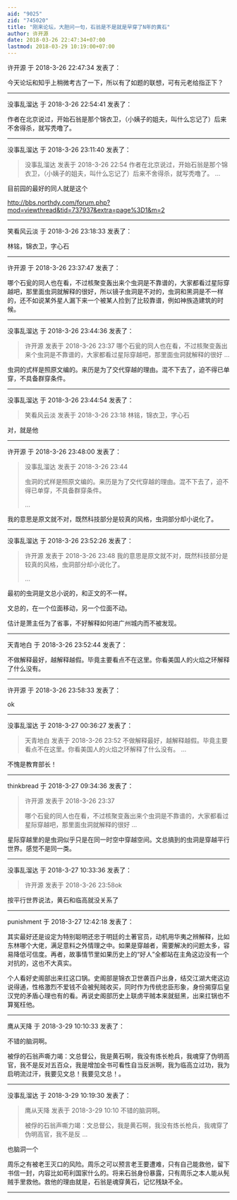 ```yaml
---
aid: "9025"
zid: "745020"
title: "刚来论坛，大胆问一句，石翁是不是就是早穿了N年的黄石"
author: 许开源
date: 2018-03-26 22:47:34+07:00
lastmod: 2018-03-29 10:19:00+07:00
---
```


许开源 于 2018-3-26 22:47:34 发表了：

今天论坛和知乎上稍微考古了一下，所以有了如题的联想，可有元老给指正下？

---

没事乱溜达 于 2018-3-26 22:54:41 发表了：

作者在北京说过，开始石翁是那个锦衣卫，（小姨子的姐夫，叫什么忘记了）后来不舍得杀，就写秃噜了。

---

没事乱溜达 于 2018-3-26 23:11:40 发表了：

> 没事乱溜达 发表于 2018-3-26 22:54 作者在北京说过，开始石翁是那个锦衣卫，（小姨子的姐夫，叫什么忘记了）后来不舍得杀，就写秃噜了。 ...

目前园的最好的同人就是这个

http://bbs.northdy.com/forum.php?mod=viewthread&tid=737937&extra=page%3D1&m=2

---

笑看风云淡 于 2018-3-26 23:18:33 发表了：

林铭，锦衣卫，字心石

---

许开源 于 2018-3-26 23:37:47 发表了：

哪个石瓮的同人也在看，不过核聚变轰出来个虫洞是不靠谱的，大家都看过星际穿越吧，那里面虫洞就解释的很好，所以镜子虫洞是不对的，虫洞和黑洞是不一样的，还不如说某外星人漏下来一个被某人捡到了比较靠谱，例如神族造建筑的时候。

---

没事乱溜达 于 2018-3-26 23:44:36 发表了：

> 许开源 发表于 2018-3-26 23:37 哪个石瓮的同人也在看，不过核聚变轰出来个虫洞是不靠谱的，大家都看过星际穿越吧，那里面虫洞就解释的很好 ...

虫洞的式样是照原文编的。来历是为了交代穿越的理由。混不下去了，迫不得已单穿，不具备群穿条件。

---

没事乱溜达 于 2018-3-26 23:44:54 发表了：

> 笑看风云淡 发表于 2018-3-26 23:18 林铭，锦衣卫，字心石

对，就是他

---

许开源 于 2018-3-26 23:48:00 发表了：

> 没事乱溜达 发表于 2018-3-26 23:44
>
> 虫洞的式样是照原文编的。来历是为了交代穿越的理由。混不下去了，迫不得已单穿，不具备群穿条件。
>
> ...

我的意思是原文就不对，既然科技部分是较真的风格，虫洞部分却小说化了。

---

没事乱溜达 于 2018-3-26 23:52:26 发表了：

> 许开源 发表于 2018-3-26 23:48 我的意思是原文就不对，既然科技部分是较真的风格，虫洞部分却小说化了。
>
> ...

最初的虫洞是文总小说的，和正文的不一样。

文总的，在一个位面移动，另一个位面不动。

估计是萧主任为了省事，不好解释如何进广州城内而不被发现。

---

天青地白 于 2018-3-26 23:52:44 发表了：

不做解释最好，越解释越假。毕竟主要看点不在这里。你看美国人的火焰之环解释了什么没有。

---

许开源 于 2018-3-26 23:58:33 发表了：

ok

---

没事乱溜达 于 2018-3-27 00:36:27 发表了：

> 天青地白 发表于 2018-3-26 23:52 不做解释最好，越解释越假。毕竟主要看点不在这里。你看美国人的火焰之环解释了什么没有。 ...

不愧是教育部长！

---

thinkbread 于 2018-3-27 09:34:36 发表了：

> 许开源 发表于 2018-3-26 23:37
>
> 哪个石瓮的同人也在看，不过核聚变轰出来个虫洞是不靠谱的，大家都看过星际穿越吧，那里面虫洞就解释的很好 ...

星际穿越里的是虫洞似乎只是在同一时空中穿越空间。文总搞到的虫洞是穿越平行世界。感觉不是同一类。

---

没事乱溜达 于 2018-3-27 10:33:36 发表了：

> 许开源 发表于 2018-3-26 23:58ok

按平行世界说法，黄石和临高就没关系了

---

punishment 于 2018-3-27 12:42:18 发表了：

其实最好还是设定为特别聪明还忠于明廷的土著官员，动机用华夷之辨解释，比如东林哪个大佬，满足意料之外情理之中。如果是穿越者，需要解决的问题太多，容易降低可信度。再者，故事情节里如果历史上的“好人”全都站在主角这边没有一个对抗的，这也不大真实。

个人看好史阁部出来扛这口锅。史阁部是锦衣卫世袭百户出身，结交江湖大佬这边说得通，性格激烈不爱钱不会被髡贼收买，同时作为传统忠臣形象，身份揭穿后皇汉党的矛盾心理也有的看。再说史阁部历史上联虏平贼本来就挺黑，出来扛锅也不算冤枉他。

---

鹰从天降 于 2018-3-29 10:10:33 发表了：

不错的脑洞啊。

被俘的石翁声嘶力竭：文总督公，我是黄石啊，我没有炼长枪兵，我魂穿了伪明高官，我不是反对五百众，我是增加全书可看性自当反派啊，我为临高立过功，我为启明流过汗，我要见文总！我要见文总！。

---

没事乱溜达 于 2018-3-29 10:19:30 发表了：

> 鹰从天降 发表于 2018-3-29 10:10 不错的脑洞啊。
>
> 被俘的石翁声嘶力竭：文总督公，我是黄石啊，我没有炼长枪兵，我魂穿了伪明高官，我不是反 ...

也脑洞一个

周乐之有被老王灭口的风险。周乐之可以预言老王要遭难，只有自己能救他，留下书信一封，内容比如苟利国家什么的。将来石翁身份暴露，只有周乐之本人能从髡贼手里救他。救他的理由就是，石翁是魂穿黄石，记忆残缺不全。

---
